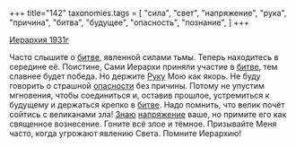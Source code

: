 +++
title="142"
taxonomies.tags = [
 "сила",
 "свет",
 "напряжение",
 "рука",
 "причина",
 "битва",
 "будущее",
 "опасность",
 "познание",
]
+++

[Иерархия 1931г](/agni/1931)

Часто слышите о [битве](/tags/битва), явленной силами тьмы. Теперь находитесь в середине её. Поистине, Сами Иерархи приняли участие в [битве](/tags/битва), тем славнее будет победа. Но держите [Руку](/tags/рука) Мою как якорь. Не буду говорить о страшной [опасности](/tags/опасность) без причины. Потому не упустим мгновения, чтобы соединиться и, оставив прошлое, устремиться к будущему и держаться крепко в [битве](/tags/битва). Надо помнить, что велик почёт сойтись с великанами зла! [Знаю](/tags/познание) [напряжение](/tags/напряжение) ваше, но примите его как священное вознесение. Гоните всё злое и тёмное. Призывайте Меня часто, когда угрожают явлению Света. Помните Иерархию!   

